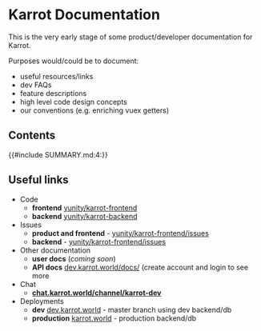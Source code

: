 # Karrot Documentation

This is the very early stage of some product/developer documentation for Karrot.

Purposes would/could be to document:
- useful resources/links
- dev FAQs
- feature descriptions
- high level code design concepts
- our conventions (e.g. enriching vuex getters)

## Contents

{{#include SUMMARY.md:4:}}

## Useful links

- Code
  - **frontend** [yunity/karrot-frontend](https://github.com/yunity/karrot-frontend)
  - **backend** [yunity/karrot-backend](https://github.com/yunity/karrot-backend)
- Issues
  - **product and frontend** - [yunity/karrot-frontend/issues](https://github.com/yunity/karrot-frontend/issues)
  - **backend** - [yunity/karrot-frontend/issues](https://github.com/yunity/karrot-frontend/issues)
- Other documentation
  - **user docs** (_coming soon_)
  - **API docs** [dev.karrot.world/docs/](https://dev.karrot.world/docs/) (create account and login to see more
- Chat
  - [**chat.karrot.world/channel/karrot-dev**](https://chat.karrot.world/channel/karrot-dev)
- Deployments
  - **dev** [dev.karrot.world](https://dev.karrot.world) - master branch using dev backend/db
  - **production** [karrot.world](https://karrot.world) -  production backend/db
